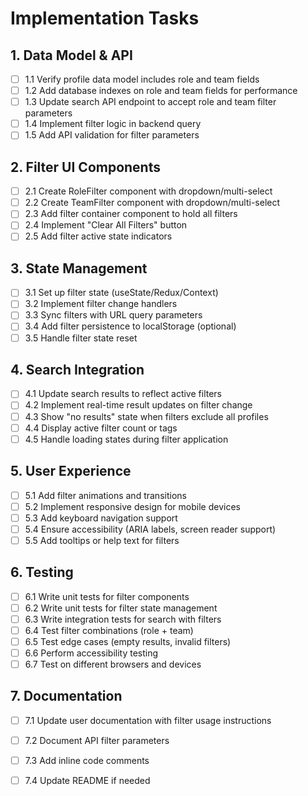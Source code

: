 # Implementation Tasks

## 1. Data Model & API

- [ ] 1.1 Verify profile data model includes role and team fields
- [ ] 1.2 Add database indexes on role and team fields for performance
- [ ] 1.3 Update search API endpoint to accept role and team filter parameters
- [ ] 1.4 Implement filter logic in backend query
- [ ] 1.5 Add API validation for filter parameters

## 2. Filter UI Components

- [ ] 2.1 Create RoleFilter component with dropdown/multi-select
- [ ] 2.2 Create TeamFilter component with dropdown/multi-select
- [ ] 2.3 Add filter container component to hold all filters
- [ ] 2.4 Implement "Clear All Filters" button
- [ ] 2.5 Add filter active state indicators

## 3. State Management

- [ ] 3.1 Set up filter state (useState/Redux/Context)
- [ ] 3.2 Implement filter change handlers
- [ ] 3.3 Sync filters with URL query parameters
- [ ] 3.4 Add filter persistence to localStorage (optional)
- [ ] 3.5 Handle filter state reset

## 4. Search Integration

- [ ] 4.1 Update search results to reflect active filters
- [ ] 4.2 Implement real-time result updates on filter change
- [ ] 4.3 Show "no results" state when filters exclude all profiles
- [ ] 4.4 Display active filter count or tags
- [ ] 4.5 Handle loading states during filter application

## 5. User Experience

- [ ] 5.1 Add filter animations and transitions
- [ ] 5.2 Implement responsive design for mobile devices
- [ ] 5.3 Add keyboard navigation support
- [ ] 5.4 Ensure accessibility (ARIA labels, screen reader support)
- [ ] 5.5 Add tooltips or help text for filters

## 6. Testing

- [ ] 6.1 Write unit tests for filter components
- [ ] 6.2 Write unit tests for filter state management
- [ ] 6.3 Write integration tests for search with filters
- [ ] 6.4 Test filter combinations (role + team)
- [ ] 6.5 Test edge cases (empty results, invalid filters)
- [ ] 6.6 Perform accessibility testing
- [ ] 6.7 Test on different browsers and devices

## 7. Documentation

- [ ] 7.1 Update user documentation with filter usage instructions
- [ ] 7.2 Document API filter parameters
- [ ] 7.3 Add inline code comments
- [ ] 7.4 Update README if needed

